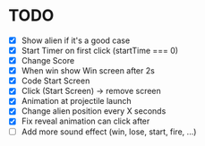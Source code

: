 # TODO


- [x] Show alien if it's a good case
- [x] Start Timer on first click (startTime === 0)
- [x] Change Score
- [x] When win show Win screen after 2s
- [x] Code Start Screen
- [x] Click (Start Screen) -> remove screen
- [x] Animation at projectile launch 
- [x] Change alien position every X seconds 
- [x] Fix reveal animation can click after
- [ ] Add more sound effect (win, lose, start, fire, ...)